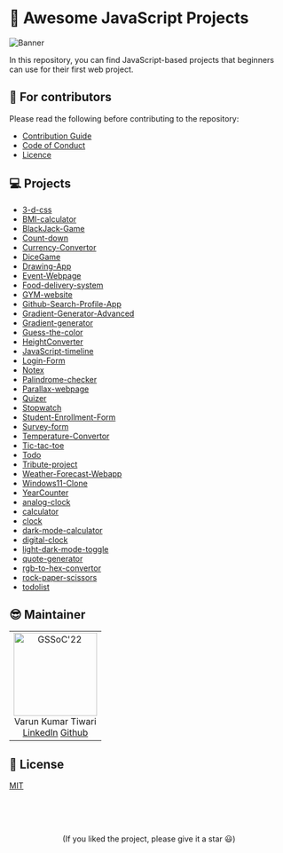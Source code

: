 # 🚀 Awesome JavaScript Projects

![Banner](./scripts/assets/banner.png)

In this repository, you can find JavaScript-based projects that beginners can use for their first web project. 

## 💙 For contributors

Please read the following before contributing to the repository:

- [Contribution Guide](./CONTRIBUTING.md)
- [Code of Conduct](./CODE_OF_CONDUCT.md)
- [Licence](./LICENCE.md)

## 💻 Projects

 
- [3-d-css](./projects/3-d-css) 
- [BMI-calculator](./projects/BMI-calculator) 
- [BlackJack-Game](./projects/BlackJack-Game) 
- [Count-down](./projects/Count-down) 
- [Currency-Convertor](./projects/Currency-Convertor) 
- [DiceGame](./projects/DiceGame) 
- [Drawing-App](./projects/Drawing-App) 
- [Event-Webpage](./projects/Event-Webpage) 
- [Food-delivery-system](./projects/Food-delivery-system) 
- [GYM-website](./projects/GYM-website) 
- [Github-Search-Profile-App](./projects/Github-Search-Profile-App) 
- [Gradient-Generator-Advanced](./projects/Gradient-Generator-Advanced) 
- [Gradient-generator](./projects/Gradient-generator) 
- [Guess-the-color](./projects/Guess-the-color) 
- [HeightConverter](./projects/HeightConverter) 
- [JavaScript-timeline](./projects/JavaScript-timeline) 
- [Login-Form](./projects/Login-Form) 
- [Notex](./projects/Notex) 
- [Palindrome-checker](./projects/Palindrome-checker) 
- [Parallax-webpage](./projects/Parallax-webpage) 
- [Quizer](./projects/Quizer) 
- [Stopwatch](./projects/Stopwatch) 
- [Student-Enrollment-Form](./projects/Student-Enrollment-Form) 
- [Survey-form](./projects/Survey-form) 
- [Temperature-Convertor](./projects/Temperature-Convertor) 
- [Tic-tac-toe](./projects/Tic-tac-toe) 
- [Todo](./projects/Todo) 
- [Tribute-project](./projects/Tribute-project) 
- [Weather-Forecast-Webapp](./projects/Weather-Forecast-Webapp) 
- [Windows11-Clone](./projects/Windows11-Clone) 
- [YearCounter](./projects/YearCounter) 
- [analog-clock](./projects/analog-clock) 
- [calculator](./projects/calculator) 
- [clock](./projects/clock) 
- [dark-mode-calculator](./projects/dark-mode-calculator) 
- [digital-clock](./projects/digital-clock) 
- [light-dark-mode-toggle](./projects/light-dark-mode-toggle) 
- [quote-generator](./projects/quote-generator) 
- [rgb-to-hex-convertor](./projects/rgb-to-hex-convertor) 
- [rock-paper-scissors](./projects/rock-paper-scissors) 
- [todolist](./projects/todolist)

## 😎 Maintainer

<table>
  <tr>
    <td align="center">
      <img src="https://avatars.githubusercontent.com/u/83509023?v=4" width="150px" alt="GSSoC'22" />
      <br/>
      Varun Kumar Tiwari
      <br/>
      <a href="https://www.linkedin.com/in/varun-tiwari-454591178/">LinkedIn</a>
      <a href="https://github.com/varunKT001">Github</a>
    </td> 
  </tr>
</table>

## 📄 License

[MIT](./LICENSE.md)

<br>
<br>
<br>

<p align='center'>
(If you liked the project, please give it a star 😃)
</p>
